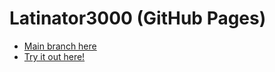 # Latinator3000 (GitHub Pages)
* [Main branch here](https://github.com/yuzhoumo/latinator-3000)
* [Try it out here!](https://yuzhoumo.github.io/latinator-3000/)
